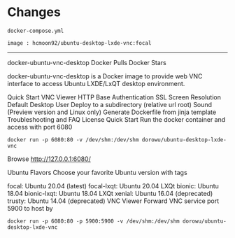 # Changes
```
docker-compose.yml

image : hcmoon92/ubuntu-desktop-lxde-vnc:focal
```

---
docker-ubuntu-vnc-desktop
Docker Pulls Docker Stars

docker-ubuntu-vnc-desktop is a Docker image to provide web VNC interface to access Ubuntu LXDE/LxQT desktop environment.

Quick Start
VNC Viewer
HTTP Base Authentication
SSL
Screen Resolution
Default Desktop User
Deploy to a subdirectory (relative url root)
Sound (Preview version and Linux only)
Generate Dockerfile from jinja template
Troubleshooting and FAQ
License
Quick Start
Run the docker container and access with port 6080

```
docker run -p 6080:80 -v /dev/shm:/dev/shm dorowu/ubuntu-desktop-lxde-vnc
```
Browse http://127.0.0.1:6080/


Ubuntu Flavors
Choose your favorite Ubuntu version with tags

focal: Ubuntu 20.04 (latest)
focal-lxqt: Ubuntu 20.04 LXQt
bionic: Ubuntu 18.04
bionic-lxqt: Ubuntu 18.04 LXQt
xenial: Ubuntu 16.04 (deprecated)
trusty: Ubuntu 14.04 (deprecated)
VNC Viewer
Forward VNC service port 5900 to host by

```
docker run -p 6080:80 -p 5900:5900 -v /dev/shm:/dev/shm dorowu/ubuntu-desktop-lxde-vnc
```
